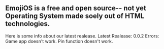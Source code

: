 EmojiOS is a free and open source-- not yet Operating System made soely out of HTML technologies.
--------------------------------------------------------------------------------------------------
Here is some info about our latest realease.
Latest Realease: 0.0.2
Errors: Game app doesn't work.
Pin function doesn't work.
